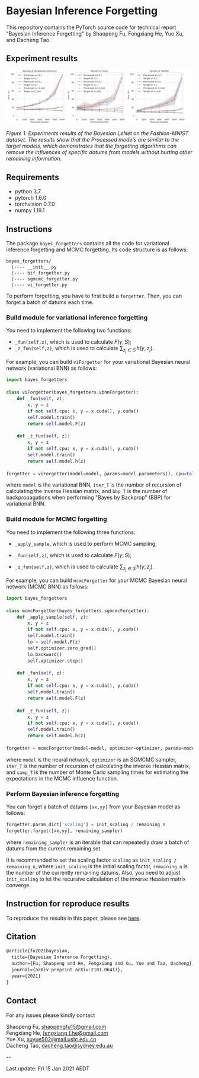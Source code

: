 # Bayesian Inference Forgetting

This repository contains the PyTorch source code for technical report "Bayesian Inference Forgetting" by Shaopeng Fu, Fengxiang He, Yue Xu, and Dacheng Tao.

## Experiment results

![](./figures/bnn-fashion.png)

*Figure 1. Experiments results of the Bayesian LeNet on the Fashion-MNIST dataset. The results show that the Processed models are similar to the target models, which demonstrates that the forgetting algorithms can remove the influences of specific datums from models without hurting other remaining information.*

## Requirements

- python 3.7
- pytorch 1.6.0
- torchvision 0.7.0
- numpy 1.19.1

## Instructions

The package `bayes_forgetters` contains all the code for variational inference forgetting and MCMC forgetting. Its code structure is as follows:

```
bayes_forgetters/
  |---- __init__.py
  |---- bif_forgetter.py
  |---- sgmcmc_forgetter.py
  |---- vi_forgetter.py
```

To perform forgetting, you have to first build a `forgetter`. Then, you can forget a batch of datums each time.

### Build module for variational inference forgetting

You need to implement the following two functions:

- `_fun(self,z)`, which is used to calculate $F(\gamma,S)$;
- `_z_fun(self,z)`, which is used to calculate $\sum_{z_j \in S^\prime} h(\gamma,z_j)$.

For example, you can build `viForgetter` for your variational Bayesian neural network (variational BNN) as follows:

```python
import bayes_forgetters

class viForgetter(bayes_forgetters.vbnnForgetter):
    def _fun(self, z):
        x, y = z
        if not self.cpu: x, y = x.cuda(), y.cuda()
        self.model.train()
        return self.model.F(z)

    def _z_fun(self, z):
        x, y = z
        if not self.cpu: x, y = x.cuda(), y.cuda()
        self.model.train()
        return self.model.h(z)

forgetter = viForgetter(model=model, params=model.parameters(), cpu=False, iter_T=64, scaling=0.1, bbp_T=5)
```

where `model` is the variational BNN, `iter_T` is the number of recursion of calculating the inverse Hessian matrix, and `bbp_T` is the number of backpropagations when performing "Bayes by Backprop" (BBP) for variational BNN.

### Build module for MCMC forgetting

You need to implement the following three functions:

- `_apply_sample`, which is used to perform MCMC sampling;

- `_fun(self,z)`, which is used to calculate $F(\gamma,S)$;
- `_z_fun(self,z)`, which is used to calculate $\sum_{z_j \in S^\prime} h(\gamma,z_j)$.

For example, you can build `mcmcForgetter` for your MCMC Bayesian neural network (MCMC BNN) as follows:

```python
import bayes_forgetters

class mcmcForgetter(bayes_forgetters.sgmcmcForgetter):
    def _apply_sample(self, z):
        x, y = z
        if not self.cpu: x, y = x.cuda(), y.cuda()
        self.model.train()
        lo = self.model.F(z)
        self.optimizer.zero_grad()
        lo.backward()
        self.optimizer.step()

    def _fun(self, z):
        x, y = z
        if not self.cpu: x, y = x.cuda(), y.cuda()
        self.model.train()
        return self.model.F(z)

    def _z_fun(self, z):
        x, y = z
        if not self.cpu: x, y = x.cuda(), y.cuda()
        self.model.train()
        return self.model.h(z)

forgetter = mcmcForgetter(model=model, optimizer=optimizer, params=model.parameters(), cpu=False, iter_T=64, scaling=0.1, samp_T=5)
```

where `model` is the neural network, `optimizer` is an SGMCMC sampler, `iter_T` is the number of recursion of calculating the inverse Hessian matrix, and `samp_T` is the number of Monte Carlo sampling times for estimating the expectations in the MCMC influence function.

### Perform Bayesian inference forgetting

You can forget a batch of datums `[xx,yy]` from your Bayesian model as follows:

```python
forgetter.param_dict['scaling'] = init_scaling / remaining_n
forgetter.forget([xx,yy], remaining_sampler)
```

where `remaining_sampler` is an iterable that can repeatedly draw a batch of datums from the current remaining set.

It is recommended to set the scaling factor `scaling` as `init_scaling / remaining_n`, where `init_scaling` is the initial scaling factor, `remaining_n` is the number of the currently remaining datums. Also, you need to adjust `init_scaling` to let the recursive calculation of the inverse Hessian matrix converge.

## Instruction for reproduce results

To reproduce the results in this paper, please see [here](./scripts/README.md).

## Citation

```latex
@article{fu2021bayesian,
  title={Bayesian Inference Forgetting}, 
  author={Fu, Shaopeng and He, Fengxiang and Xu, Yue and Tao, Dacheng},
  journal={arXiv preprint arXiv:2101.06417},
  year={2021}
}
```

## Contact

For any issues please kindly contact

Shaopeng Fu, [shaopengfu15@gmail.com](mailto:shaopengfu15@gmail.com)   
Fengxiang He, [fengxiang.f.he@gmail.com](mailto:fengxiang.f.he@gmail.com)   
Yue Xu, [xuyue502@mail.ustc.edu.cn](mailto:xuyue502@mail.ustc.edu.cn)   
Dacheng Tao, [dacheng.tao@sydney.edu.au](mailto:dacheng.tao@sydney.edu.au)   

--

Last update: Fri 15 Jan 2021 AEDT

